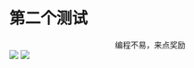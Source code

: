 # 第二个测试
<center>编程不易，来点奖励</center>


<!-- ![weixin](/docs/assets/img/weixin.jpg)
![zhifubao](/docs/assets/img/zhifubao.jpg) -->


<section class="imgBox">
  <img src="/docs/assets/img/weixin.jpg" />
  <img src="/docs/assets/img/zhifubao.jpg" />
</section>